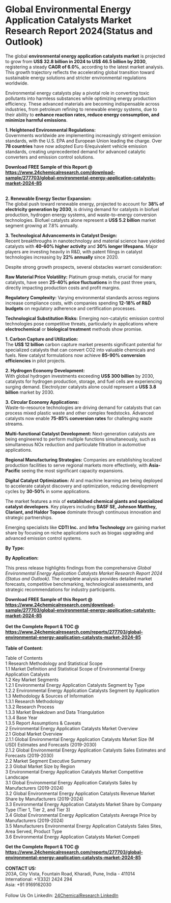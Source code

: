 <h1>Global Environmental Energy Application Catalysts Market Research Report 2024(Status and Outlook)</h1><p>The global <strong>environmental energy application catalysts market</strong> is projected to grow from <strong>US$ 32.8 billion in 2024 to US$ 46.5 billion by 2030</strong>, registering a steady <strong>CAGR of 6.0%</strong>, according to the latest market analysis. This growth trajectory reflects the accelerating global transition toward sustainable energy solutions and stricter environmental regulations worldwide.</p><p>Environmental energy catalysts play a pivotal role in converting toxic pollutants into harmless substances while optimizing energy production efficiency. These advanced materials are becoming indispensable across industries, from petroleum refining to renewable energy systems, due to their ability to <strong>enhance reaction rates, reduce energy consumption, and minimize harmful emissions</strong>.</p><p><strong>1. Heightened Environmental Regulations:</strong><br>
Governments worldwide are implementing increasingly stringent emission standards, with the U.S. EPA and European Union leading the charge. Over <strong>78 countries</strong> have now adopted Euro 6/equivalent vehicle emission standards, creating unprecedented demand for advanced catalytic converters and emission control solutions.</p><div><b>Download FREE Sample of this Report @ 
            <a href="https://www.24chemicalresearch.com/download-sample/277703/global-environmental-energy-application-catalysts-market-2024-85">
            https://www.24chemicalresearch.com/download-sample/277703/global-environmental-energy-application-catalysts-market-2024-85</a></b></div><br><p><strong>2. Renewable Energy Sector Expansion:</strong><br>
The global push toward renewable energy, projected to account for <strong>38% of electricity generation by 2030</strong>, is driving demand for catalysts in biofuel production, hydrogen energy systems, and waste-to-energy conversion technologies. Biofuel catalysts alone represent a <strong>US$ 5.2 billion</strong> market segment growing at 7.8% annually.</p><p><strong>3. Technological Advancements in Catalyst Design:</strong><br>
Recent breakthroughs in nanotechnology and material science have yielded catalysts with <strong>40-60% higher activity</strong> and <strong>30% longer lifespans</strong>. Major players are investing heavily in R&amp;D, with patent filings in catalyst technologies increasing by <strong>22% annually</strong> since 2020.</p><p>Despite strong growth prospects, several obstacles warrant consideration:</p><p><strong>Raw Material Price Volatility:</strong> Platinum group metals, crucial for many catalysts, have seen <strong>25-40% price fluctuations</strong> in the past three years, directly impacting production costs and profit margins.</p><p><strong>Regulatory Complexity:</strong> Varying environmental standards across regions increase compliance costs, with companies spending <strong>12-18% of R&amp;D budgets</strong> on regulatory adherence and certification processes.</p><p><strong>Technological Substitution Risks:</strong> Emerging non-catalytic emission control technologies pose competitive threats, particularly in applications where <strong>electrochemical</strong> or <strong>biological treatment</strong> methods show promise.</p><p><strong>1. Carbon Capture and Utilization:</strong><br>
The <strong>US$ 12 billion</strong> carbon capture market presents significant potential for specialized catalysts that can convert CO2 into valuable chemicals and fuels. New catalyst formulations now achieve <strong>85-90% conversion efficiencies</strong> in pilot projects.</p><p><strong>2. Hydrogen Economy Development:</strong><br>
With global hydrogen investments exceeding <strong>US$ 300 billion</strong> by 2030, catalysts for hydrogen production, storage, and fuel cells are experiencing surging demand. Electrolyzer catalysts alone could represent a <strong>US$ 3.8 billion</strong> market by 2030.</p><p><strong>3. Circular Economy Applications:</strong><br>
Waste-to-resource technologies are driving demand for catalysts that can process mixed plastic waste and other complex feedstocks. Advanced catalysts now enable <strong>75-85% conversion rates</strong> for challenging waste streams.</p><p><strong>Multi-functional Catalyst Development:</strong> Next-generation catalysts are being engineered to perform multiple functions simultaneously, such as simultaneous NOx reduction and particulate filtration in automotive applications.</p><p><strong>Regional Manufacturing Strategies:</strong> Companies are establishing localized production facilities to serve regional markets more effectively, with <strong>Asia-Pacific</strong> seeing the most significant capacity expansions.</p><p><strong>Digital Catalyst Optimization:</strong> AI and machine learning are being deployed to accelerate catalyst discovery and optimization, reducing development cycles by <strong>30-50%</strong> in some applications.</p><p>The market features a mix of <strong>established chemical giants and specialized catalyst developers</strong>. Key players including <strong>BASF SE, Johnson Matthey, Clariant, and Haldor Topsoe</strong> dominate through continuous innovation and strategic partnerships.</p><p>Emerging specialists like <strong>CDTI Inc.</strong> and <strong>Infra Technology</strong> are gaining market share by focusing on niche applications such as biogas upgrading and advanced emission control systems.</p><p><strong>By Type:</strong></p><p><strong>By Application:</strong></p><p>This press release highlights findings from the comprehensive <em>Global Environmental Energy Application Catalysts Market Research Report 2024 (Status and Outlook)</em>. The complete analysis provides detailed market forecasts, competitive benchmarking, technological assessments, and strategic recommendations for industry participants.</p><div><b>Download FREE Sample of this Report @ 
            <a href="https://www.24chemicalresearch.com/download-sample/277703/global-environmental-energy-application-catalysts-market-2024-85">
            https://www.24chemicalresearch.com/download-sample/277703/global-environmental-energy-application-catalysts-market-2024-85</a></b></div><br><div><b>Get the Complete Report & TOC @ 
            <a href="https://www.24chemicalresearch.com/reports/277703/global-environmental-energy-application-catalysts-market-2024-85">
            https://www.24chemicalresearch.com/reports/277703/global-environmental-energy-application-catalysts-market-2024-85</a></b></div><br>
            <b>Table of Content:</b><p>Table of Contents<br />
1 Research Methodology and Statistical Scope<br />
1.1 Market Definition and Statistical Scope of Environmental Energy Application Catalysts<br />
1.2 Key Market Segments<br />
1.2.1 Environmental Energy Application Catalysts Segment by Type<br />
1.2.2 Environmental Energy Application Catalysts Segment by Application<br />
1.3 Methodology & Sources of Information<br />
1.3.1 Research Methodology<br />
1.3.2 Research Process<br />
1.3.3 Market Breakdown and Data Triangulation<br />
1.3.4 Base Year<br />
1.3.5 Report Assumptions & Caveats<br />
2 Environmental Energy Application Catalysts Market Overview<br />
2.1 Global Market Overview<br />
2.1.1 Global Environmental Energy Application Catalysts Market Size (M USD) Estimates and Forecasts (2019-2030)<br />
2.1.2 Global Environmental Energy Application Catalysts Sales Estimates and Forecasts (2019-2030)<br />
2.2 Market Segment Executive Summary<br />
2.3 Global Market Size by Region<br />
3 Environmental Energy Application Catalysts Market Competitive Landscape<br />
3.1 Global Environmental Energy Application Catalysts Sales by Manufacturers (2019-2024)<br />
3.2 Global Environmental Energy Application Catalysts Revenue Market Share by Manufacturers (2019-2024)<br />
3.3 Environmental Energy Application Catalysts Market Share by Company Type (Tier 1, Tier 2, and Tier 3)<br />
3.4 Global Environmental Energy Application Catalysts Average Price by Manufacturers (2019-2024)<br />
3.5 Manufacturers Environmental Energy Application Catalysts Sales Sites, Area Served, Product Type<br />
3.6 Environmental Energy Application Catalysts Market Competi</p><div><b>Get the Complete Report & TOC @ 
            <a href="https://www.24chemicalresearch.com/reports/277703/global-environmental-energy-application-catalysts-market-2024-85">
            https://www.24chemicalresearch.com/reports/277703/global-environmental-energy-application-catalysts-market-2024-85</a></b></div><br><b>CONTACT US:</b><br>
            203A, City Vista, Fountain Road, Kharadi, Pune, India - 411014<br>
            International: +1(332) 2424 294<br>
            Asia: +91 9169162030 <br><br>
            Follow Us On LinkedIn: <a href="https://www.linkedin.com/company/24chemicalresearch/">24ChemicalResearch LinkedIn</a>